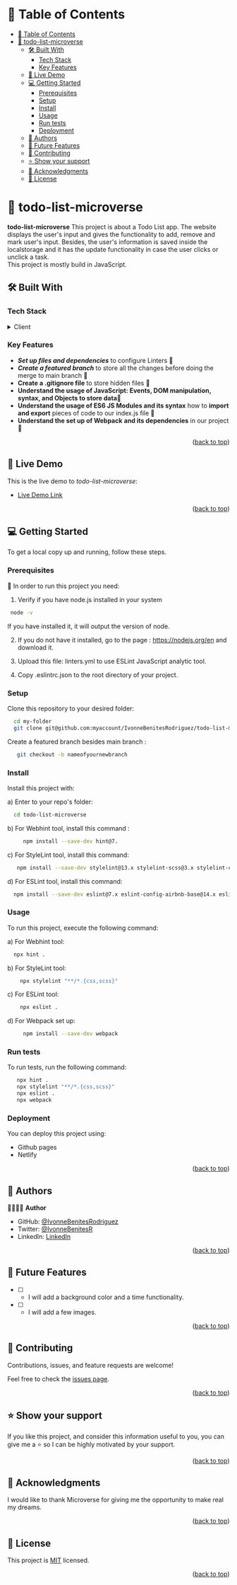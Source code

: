 
# 📗 Table of Contents


- [📗 Table of Contents](#-table-of-contents)
- [📖 todo-list-microverse](#-todo-list-microverse)
  - [🛠 Built With ](#-built-with-)
    - [Tech Stack ](#tech-stack-)
    - [Key Features ](#key-features-)
  - [🚀 Live Demo ](#-live-demo-)
  - [💻 Getting Started ](#-getting-started-)
    - [Prerequisites](#prerequisites)
    - [Setup](#setup)
    - [Install ](#install-)
    - [Usage](#usage)
    - [Run tests](#run-tests)
    - [Deployment](#deployment)
  - [👥 Authors ](#-authors-)
  - [🔭 Future Features ](#-future-features-)
  - [🤝 Contributing ](#-contributing-)
  - [⭐️ Show your support ](#️-show-your-support-)
  - [🙏 Acknowledgments ](#-acknowledgments-)
  - [📝 License ](#-license-)

<!-- PROJECT DESCRIPTION -->

# 📖 todo-list-microverse<a name="about-project"></a>

**todo-list-microverse** This project is about a Todo List app.
The website displays the user's input and gives the functionality to add, remove and mark user's input. Besides, the user's information is saved
inside the localstorage and it has the update functionality 
in case the user clicks or unclick a task.<br/>
This project is mostly build in JavaScript.
 <br/>

## 🛠 Built With <a name="built-with"></a>

### Tech Stack <a name="tech-stack"></a>

<details>
  <summary>Client</summary>
  <ul>
    <li><a href="https://developer.mozilla.org/en-US/docs/Web/HTML">HTML</a></li>
    <li><a href="https://www.w3schools.com/css/">CSS</a></li>
    <li><a href="https://developer.mozilla.org/en-US/docs/Web/JavaScript">JavaScript</a></li>
    <li><a href="https://webpack.js.org/">Webpack</a></li>
  </ul>
 </details> 

<!-- Features -->

### Key Features <a name="key-features"></a>

- ***Set up files and dependencies*** to configure Linters 📍
- ***Create a featured branch*** to store all the changes before doing the merge to main branch 📍
- **Create a .gitignore file** to store hidden files 📍
- **Understand the usage of JavaScript: Events, DOM manipulation, syntax, and Objects to store data**📍
- **Understand the usage of ES6 JS Modules and its syntax** how to **import and export** pieces of code to our index.js file 📍
- **Understand the set up of Webpack** **and its dependencies** in our project 📍
  
<p align="right">(<a href="#readme-top">back to top</a>)</p>

<!-- LIVE DEMO -->

## 🚀 Live Demo <a name="live-demo"></a>

This is the live demo to <em>todo-list-microverse</em>: <br/>

- [Live Demo Link]()

<p align="right">(<a href="#readme-top">back to top</a>)</p>

<!-- GETTING STARTED -->

## 💻 Getting Started <a name="getting-started"></a>

To get a local copy up and running, follow these steps.

### Prerequisites

📍 In order to run this project you need:

1) Verify if you have node.js installed in your system

```sh
 node -v
```
If you have installed it, it will output the version of node.

2) If you do not have it installed, go to the page : https://nodejs.org/en and download it.
   
3) Upload this file:  linters.yml to use ESLint JavaScript analytic tool.

4) Copy .eslintrc.json to the root directory of your project.

### Setup

Clone this repository to your desired folder:

```sh
  cd my-folder
  git clone git@github.com:myaccount/IvonneBenitesRodriguez/todo-list-microverse.git
```

Create a featured branch besides main branch :

```sh
   git checkout -b nameofyournewbranch
```

### Install <br/>

Install this project with:<br/>

a) Enter to your repo's folder:

```sh
  cd todo-list-microverse
```

b) For Webhint tool, install this command :

```sh
     npm install --save-dev hint@7.
```

c) For StyleLint tool, install this command:

```sh
   npm install --save-dev stylelint@13.x stylelint-scss@3.x stylelint-config-standard@21.x stylelint-csstree-validator@1.x
```

d) For ESLint tool, install this command:

```sh
  npm install --save-dev eslint@7.x eslint-config-airbnb-base@14.x eslint-plugin-import@2.x babel-eslint@10.x
```

### Usage

To run this project, execute the following command:

a) For Webhint tool:

```sh
  npx hint .
```
b) For StyleLint tool:
```sh
    npx stylelint "**/*.{css,scss}"
```
c) For ESLint tool:
```sh
    npx eslint .
```
d) For Webpack set up:
```sh
     npm install --save-dev webpack
```

### Run tests

To run tests, run the following command:

```sh
   npx hint .
   npx stylelint "**/*.{css,scss}"
   npx eslint .
   npx webpack
```


### Deployment

You can deploy this project using:
- Github pages
- Netlify 


<p align="right">(<a href="#readme-top">back to top</a>)</p>

<!-- AUTHORS -->

## 👥 Authors <a name="authors"></a>

👩🏽‍💻🌸 **Author**

- GitHub: [@IvonneBenitesRodriguez](https://github.com/IvonneBenitesRodriguez)
- Twitter: [@IvonneBenitesR](https://twitter.com/IvonneBenitesR)
- LinkedIn: [LinkedIn](https://www.linkedin.com/in/ivonnebenites/)


<p align="right">(<a href="#readme-top">back to top</a>)</p>

<!-- FUTURE FEATURES -->

## 🔭 Future Features <a name="future-features"></a>

- [ ]  - I will add a background color and a time functionality.
- [ ]  - I will add a few images.
<p align="right">(<a href="#readme-top">back to top</a>)</p>

<!-- CONTRIBUTING -->

## 🤝 Contributing <a name="contributing"></a>

Contributions, issues, and feature requests are welcome!

Feel free to check the [issues page](../../issues/).

<p align="right">(<a href="#readme-top">back to top</a>)</p>

<!-- SUPPORT -->

## ⭐️ Show your support <a name="support"></a>

If you like this project, and consider this information useful to you,  you can give me a ⭐️ so I can be highly motivated by your support.

<p align="right">(<a href="#readme-top">back to top</a>)</p>

<!-- ACKNOWLEDGEMENTS -->

## 🙏 Acknowledgments <a name="acknowledgements"></a>

I would like to thank Microverse for giving me the opportunity to make real my dreams.

<p align="right">(<a href="#readme-top">back to top</a>)</p>

<!-- LICENSE -->

## 📝 License <a name="license"></a>

This project is [MIT](./LICENSE) licensed.

<p align="right">(<a href="#readme-top">back to top</a>)</p>



